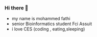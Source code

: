 ### Hi there 👋

- my name is mohammed fathi
- senior Bioinformatics student Fci Assuit 
- i love CES (coding , eating,sleeping)
